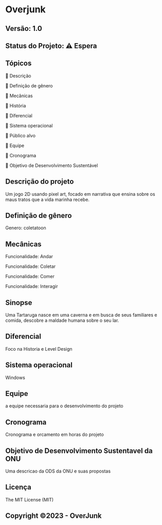 # Overjunk
## Versão: 1.0 
## Status do Projeto: ⚠️ Espera 

## Tópicos
🔹 Descrição

🔹 Definição de gênero

🔹 Mecânicas

🔹 História

🔹 Diferencial

🔹 Sistema operacional

🔹 Público alvo

🔹 Equipe

🔹 Cronograma

🔹 Objetivo de Desenvolvimento Sustentável


## Descrição do projeto
Um jogo 2D usando pixel art, focado em narrativa que ensina sobre os maus tratos que a vida marinha recebe.

## Definição de gênero
Genero: coletatoon

## Mecânicas

Funcionalidade: Andar

Funcionalidade: Coletar

Funcionalidade: Comer

Funcionalidade: Interagir

## Sinopse 
Uma Tartaruga nasce em uma caverna e em busca de seus familiares e comida, descobre a maldade humana sobre o seu lar.

## Diferencial
Foco na Historia e Level Design

## Sistema operacional   
Windows

## Equipe
a equipe necessaria para o desenvolvimento do projeto

## Cronograma
Cronograma e orcamento em horas do projeto

## Objetivo de Desenvolvimento Sustentavel da ONU
Uma descricao da ODS da ONU e suas propostas

## Licença
The MIT License (MIT)

## Copyright ©️2023 - OverJunk
